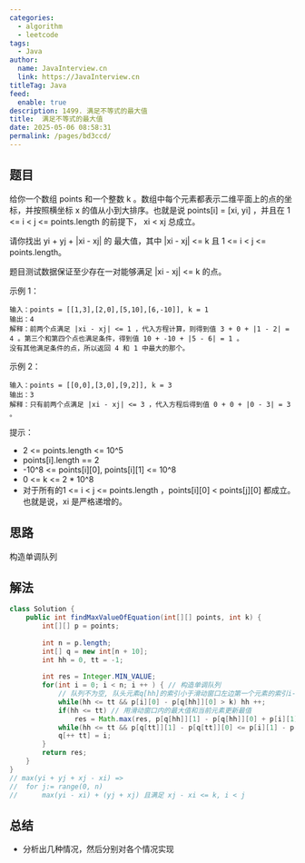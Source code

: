```yaml
---
categories: 
  - algorithm
  - leetcode
tags: 
  - Java
author: 
  name: JavaInterview.cn
  link: https://JavaInterview.cn
titleTag: Java
feed: 
  enable: true
description: 1499. 满足不等式的最大值
title:  满足不等式的最大值
date: 2025-05-06 08:58:31
permalink: /pages/bd3ccd/
---
```


## 题目

给你一个数组 points 和一个整数 k 。数组中每个元素都表示二维平面上的点的坐标，并按照横坐标 x 的值从小到大排序。也就是说 points[i] = [xi, yi] ，并且在 1 <= i < j <= points.length 的前提下， xi < xj 总成立。

请你找出 yi + yj + |xi - xj| 的 最大值，其中 |xi - xj| <= k 且 1 <= i < j <= points.length。

题目测试数据保证至少存在一对能够满足 |xi - xj| <= k 的点。



示例 1：

    输入：points = [[1,3],[2,0],[5,10],[6,-10]], k = 1
    输出：4
    解释：前两个点满足 |xi - xj| <= 1 ，代入方程计算，则得到值 3 + 0 + |1 - 2| = 4 。第三个和第四个点也满足条件，得到值 10 + -10 + |5 - 6| = 1 。
    没有其他满足条件的点，所以返回 4 和 1 中最大的那个。
示例 2：

    输入：points = [[0,0],[3,0],[9,2]], k = 3
    输出：3
    解释：只有前两个点满足 |xi - xj| <= 3 ，代入方程后得到值 0 + 0 + |0 - 3| = 3 。


提示：

* 2 <= points.length <= 10^5
* points[i].length == 2
* -10^8 <= points[i][0], points[i][1] <= 10^8
* 0 <= k <= 2 * 10^8
* 对于所有的1 <= i < j <= points.length ，points[i][0] < points[j][0] 都成立。也就是说，xi 是严格递增的。

## 思路

构造单调队列

## 解法
```java
class Solution {
    public int findMaxValueOfEquation(int[][] points, int k) {
        int[][] p = points;
        
        int n = p.length;
        int[] q = new int[n + 10];
        int hh = 0, tt = -1;
        
        int res = Integer.MIN_VALUE;
        for(int i = 0; i < n; i ++ ) { // 构造单调队列
            // 队列不为空, 队头元素q[hh]的索引小于滑动窗口左边第一个元素的索引i-(k-1), 则队头元素滑出窗口
            while(hh <= tt && p[i][0] - p[q[hh]][0] > k) hh ++;
            if(hh <= tt) // 用滑动窗口内的最大值和当前元素更新最值
                res = Math.max(res, p[q[hh]][1] - p[q[hh]][0] + p[i][1] + p[i][0]);
            while(hh <= tt && p[q[tt]][1] - p[q[tt]][0] <= p[i][1] - p[i][0]) tt --; // 将i加入滑动窗口
            q[++ tt] = i;
        }
        return res;
    }
}
// max(yi + yj + xj - xi) =>
//  for j:= range(0, n)
//      max(yi - xi) + (yj + xj) 且满足 xj - xi <= k, i < j

```

## 总结

- 分析出几种情况，然后分别对各个情况实现 

